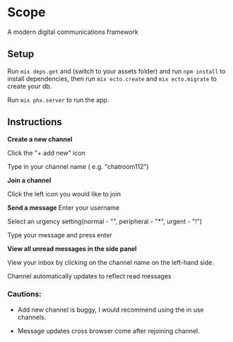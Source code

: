 # Scope

A modern digital communications framework

## Setup

Run ```mix deps.get``` and (switch to your assets folder) and run ```npm install``` to install dependencies, then run ```mix ecto.create``` and ```mix ecto.migrate``` to create your db.



Run ```mix phx.server``` to run the app.

## Instructions

**Create a new channel**

Click the "+ add new" icon

Type in your channel name ( e.g. "chatroom112")

**Join a channel**

Click the left icon you would like to join

**Send a message**
Enter your username

Select an urgency setting(normal - "", peripheral - "*", urgent - "!")

Type your message and press enter

**View all unread messages in the side panel**

View your inbox by clicking on the channel name on the left-hand side.

Channel automatically updates to reflect read messages

### Cautions:
  - Add new channel is buggy, I would recommend using the in use channels.

  - Message updates cross browser come after rejoining channel.
